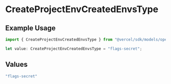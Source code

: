 # CreateProjectEnvCreatedEnvsType

## Example Usage

```typescript
import { CreateProjectEnvCreatedEnvsType } from "@vercel/sdk/models/operations";

let value: CreateProjectEnvCreatedEnvsType = "flags-secret";
```

## Values

```typescript
"flags-secret"
```